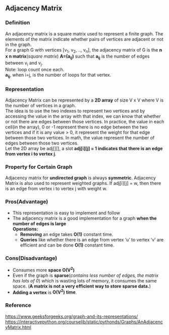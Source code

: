 ## Adjacency Matrix
### Definition
An adjacency matrix is a square matrix used to represent a finite graph. The elements of the matrix indicate whether pairs of vertices are adjacent or not in the graph.
</br>
For a graph G with vertices [v<sub>1</sub>, v<sub>2</sub>, .., v<sub>n</sub>], the adjacency matrix of G is the **n x n matrix**(_square matrix_)
**A=(a<sub>ij</sub>)** such that **a<sub>ij</sub>** is the number of edges between v<sub>i</sub> and v<sub>j</sub>.
<br/>
Note: loop count once each.
<br/>**a<sub>ij</sub>**, when i=j, is the number of loops for that vertex.
### Representation
Adjacency Matrix can be represented by a **2D array** of size V x V where V is the number of vertices in a graph.
<br/>The idea is to use the two indexes to represent two vertices and by accessing the value in the array with that index, we can know that whether or not there are edges between those vertices. In practice, the value in each cell(in the array), 0 or -1 represent there is no edge between the two vertices and if it is any value > 0, it represent the weight for that edge between those two vertices. In math, the value represent the number of edges between those two vertices.
<br/>Let the 2D array be adj[][], 
a slot **adj[i][j] = 1 indicates that there is an edge from vertex i to vertex j**.
### Property for Certain Graph
Adjacency matrix for **undirected graph** is always **symmetric**. Adjacency Matrix is also used to represent weighted graphs. If adj[i][j] = w, then there is an edge from vertex i to vertex j with weight w.

### Pros(Advantage) 
- This representation is easy to implement and follow
- The adjacency matrix is a good implementation for a graph **when the number of edges is large**
<br/> **Operations:**
  - **Removing** an edge takes **O(1)** constant time. 
  - **Queries** like whether there is an edge from vertex ‘u’ to vertex ‘v’ are efficient and can be done **O(1)** constant time.
### Cons(Disadvantage)
- Consumes more **space O(V<sup>2</sup>)**
- Even if the graph is **sparse**(*contains less number of edges, the matrix has lots of 0*) which is wasting lots of memory, it consumes the same space. (**A matrix is not a very efficient way to store sparse data.**)
- **Adding a vertex** is **O(V<sup>2</sup>) time**.
### Reference
https://www.geeksforgeeks.org/graph-and-its-representations/
https://interactivepython.org/courselib/static/pythonds/Graphs/AnAdjacencyMatrix.html
